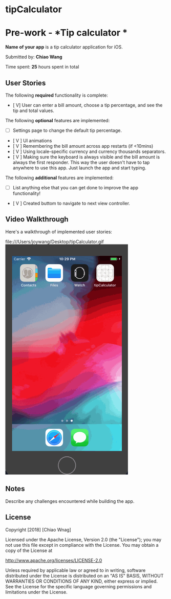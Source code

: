 # tipCalculator
# Pre-work - *Tip calculator *

**Name of your app** is a tip calculator application for iOS.

Submitted by: **Chiao Wang**

Time spent: **25** hours spent in total

## User Stories

The following **required** functionality is complete:

* [ V] User can enter a bill amount, choose a tip percentage, and see the tip and total values.

The following **optional** features are implemented:
* [ ] Settings page to change the default tip percentage.
* [ V ] UI animations
* [ V ] Remembering the bill amount across app restarts (if <10mins)
* [ V ] Using locale-specific currency and currency thousands separators.
* [ V ] Making sure the keyboard is always visible and the bill amount is always the first responder. This way the user doesn't have to tap anywhere to use this app. Just launch the app and start typing.

The following **additional** features are implemented:

- [ ] List anything else that you can get done to improve the app functionality!
* [ V ] Created buttom to navigate to next view controller.

## Video Walkthrough 

Here's a walkthrough of implemented user stories:

file:///Users/joywang/Desktop/tipCalculator.gif
![](tipCalculator.gif)


## Notes

Describe any challenges encountered while building the app.

## License

Copyright [2018] [Chiao Wnag]

Licensed under the Apache License, Version 2.0 (the "License");
you may not use this file except in compliance with the License.
You may obtain a copy of the License at

http://www.apache.org/licenses/LICENSE-2.0

Unless required by applicable law or agreed to in writing, software
distributed under the License is distributed on an "AS IS" BASIS,
WITHOUT WARRANTIES OR CONDITIONS OF ANY KIND, either express or implied.
See the License for the specific language governing permissions and
limitations under the License.

